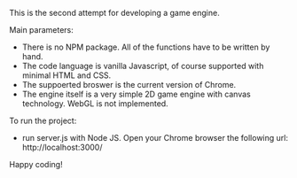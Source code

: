 This is the second attempt for developing a game engine.

Main parameters:

- There is no NPM package. All of the functions have to be written by hand.
- The code language is vanilla Javascript, of course supported with minimal HTML and CSS.
- The suppoerted broswer is the current version of Chrome.
- The engine itself is a very simple 2D game engine with canvas technology. WebGL is not implemented.

To run the project:

- run server.js with Node JS. Open your Chrome browser the following url: http://localhost:3000/

Happy coding!
